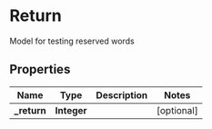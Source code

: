 

# Return

Model for testing reserved words

## Properties

Name | Type | Description | Notes
------------ | ------------- | ------------- | -------------
**_return** | **Integer** |  |  [optional]



